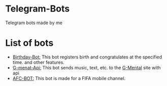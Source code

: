 # Telegram-Bots
Telegram bots made by me

# List of bots
+ [Birthday-Bot:](https://github.com/Crimson-Amir/Telegram-Bots/tree/main/birthday-bot) This bot registers birth and congratulates at the specified time. and other features.
+ [G-menat-Api:](https://github.com/Crimson-Amir/Telegram-Bots/tree/main/G-Mental-Api) This bot sends music, text, etc. to the [G-Mental](https://github.com/Crimson-Amir/G-Mental-Flask) site with api
+ [AFC-BOT:](https://github.com/Crimson-Amir/Telegram-Bots/tree/main/AfcBot-TelegramFifaChannel) This bot is made for a FIFA mobile channel.

